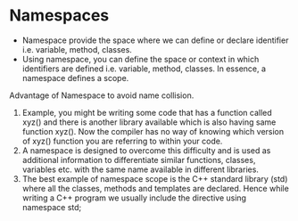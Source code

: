 # Namespaces

* Namespace provide the space where we can define or declare identifier i.e. variable,  method, classes.
* Using namespace, you can define the space or context in which identifiers are defined i.e. variable, method, classes. In essence, a namespace defines a scope.

Advantage of Namespace to avoid name collision.

1. Example, you might be writing some code that has a function called xyz() and there is another library available which is also having same function xyz(). Now the compiler has no way of knowing which version of xyz() function you are referring to within your code.
2. A namespace is designed to overcome this difficulty and is used as additional information to differentiate similar functions, classes, variables etc. with the same name available in different libraries. 
3. The best example of namespace scope is the C++ standard library (std) where all the classes, methods and templates are declared. Hence while writing a C++ program we usually include the directive using namespace std;
